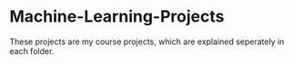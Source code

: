 # Machine-Learning-Projects
These projects are my course projects, which are explained seperately in each folder.
